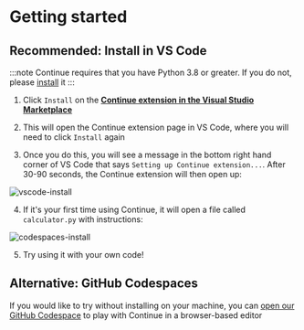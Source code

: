 # Getting started

## Recommended: Install in VS Code

:::note
Continue requires that you have Python 3.8 or greater. If you do not, please [install](https://python.org) it
:::

1. Click `Install` on the **[Continue extension in the Visual Studio Marketplace](https://marketplace.visualstudio.com/items?itemName=Continue.continue)**

2. This will open the Continue extension page in VS Code, where you will need to click `Install` again

3. Once you do this, you will see a message in the bottom right hand corner of VS Code that says `Setting up Continue extension...`. After 30-90 seconds, the Continue extension will then open up:

![vscode-install](/img/continue-screenshot.png)

4. If it's your first time using Continue, it will open a file called `calculator.py` with instructions:

![codespaces-install](/img/continue-screenshot2.png)

5. Try using it with your own code!

## Alternative: GitHub Codespaces

If you would like to try without installing on your machine, you can [open our GitHub Codespace](https://codespaces.new/continuedev/continue-codespaces-demo?quickstart=1) to play with Continue in a browser-based editor
